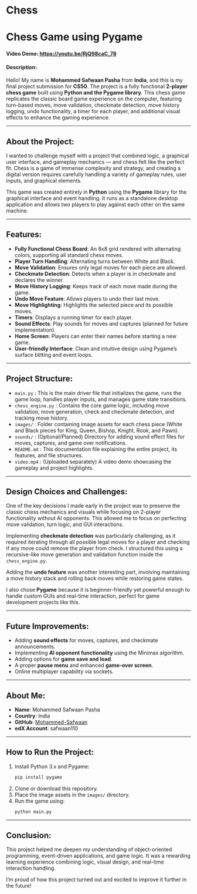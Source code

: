 # Chess
# Chess Game using Pygame  
#### Video Demo: <https://youtu.be/RjQ98caC_78>  
#### Description:

Hello! My name is **Mohammed Safwaan Pasha** from **India**, and this is my final project submission for **CS50**. The project is a fully functional **2-player chess game** built using **Python and the Pygame library**. This chess game replicates the classic board game experience on the computer, featuring turn-based moves, move validation, checkmate detection, move history logging, undo functionality, a timer for each player, and additional visual effects to enhance the gaming experience.

---

## About the Project:

I wanted to challenge myself with a project that combined logic, a graphical user interface, and gameplay mechanics — and chess felt like the perfect fit. Chess is a game of immense complexity and strategy, and creating a digital version requires carefully handling a variety of gameplay rules, user inputs, and graphical elements.

This game was created entirely in **Python** using the **Pygame** library for the graphical interface and event handling. It runs as a standalone desktop application and allows two players to play against each other on the same machine.

---

## Features:

- **Fully Functional Chess Board**: An 8x8 grid rendered with alternating colors, supporting all standard chess moves.
- **Player Turn Handling**: Alternating turns between White and Black.
- **Move Validation**: Ensures only legal moves for each piece are allowed.
- **Checkmate Detection**: Detects when a player is in checkmate and declares the winner.
- **Move History Logging**: Keeps track of each move made during the game.
- **Undo Move Feature**: Allows players to undo their last move.
- **Move Highlighting**: Highlights the selected piece and its possible moves.
- **Timers**: Displays a running timer for each player.
- **Sound Effects**: Play sounds for moves and captures (planned for future implementation).
- **Home Screen**: Players can enter their names before starting a new game.
- **User-friendly Interface**: Clean and intuitive design using Pygame’s surface blitting and event loops.

---

## Project Structure:

- `main.py` : This is the main driver file that initializes the game, runs the game loop, handles player inputs, and manages game state transitions.
- `chess_engine.py` : Contains the core game logic, including move validation, move generation, check and checkmate detection, and tracking move history.
- `images/` : Folder containing image assets for each chess piece (White and Black pieces for King, Queen, Bishop, Knight, Rook, and Pawn).
- `sounds/` : (Optional/Planned) Directory for adding sound effect files for moves, captures, and game over notifications.
- `README.md` : This documentation file explaining the entire project, its features, and file structures.
- `video.mp4` : (Uploaded separately) A video demo showcasing the gameplay and project highlights.

---

## Design Choices and Challenges:

One of the key decisions I made early in the project was to preserve the classic chess mechanics and visuals while focusing on 2-player functionality without AI opponents. This allowed me to focus on perfecting move validation, turn logic, and GUI interactions.

Implementing **checkmate detection** was particularly challenging, as it required iterating through all possible legal moves for a player and checking if any move could remove the player from check. I structured this using a recursive-like move generation and validation function inside the `chess_engine.py`.

Adding the **undo feature** was another interesting part, involving maintaining a move history stack and rolling back moves while restoring game states.

I also chose **Pygame** because it is beginner-friendly yet powerful enough to handle custom GUIs and real-time interaction, perfect for game development projects like this.

---

## Future Improvements:

- Adding **sound effects** for moves, captures, and checkmate announcements.
- Implementing **AI opponent functionality** using the Minimax algorithm.
- Adding options for **game save and load**.
- A proper **pause menu** and enhanced **game-over screen**.
- Online multiplayer capability via sockets.

---

## About Me:

- **Name**: Mohammed Safwaan Pasha  
- **Country**: India  
- **GitHub**: [Mohammed-Safwaan](https://github.com/Mohammed-Safwaan)  
- **edX Account**: safwaan110  

---

## How to Run the Project:

1. Install Python 3.x and Pygame:
    ```bash
    pip install pygame
    ```
2. Clone or download this repository.
3. Place the image assets in the `images/` directory.
4. Run the game using:
    ```bash
    python main.py
    ```

---

## Conclusion:

This project helped me deepen my understanding of object-oriented programming, event-driven applications, and game logic. It was a rewarding learning experience combining logic, visual design, and real-time interaction handling.

I’m proud of how this project turned out and excited to improve it further in the future!

